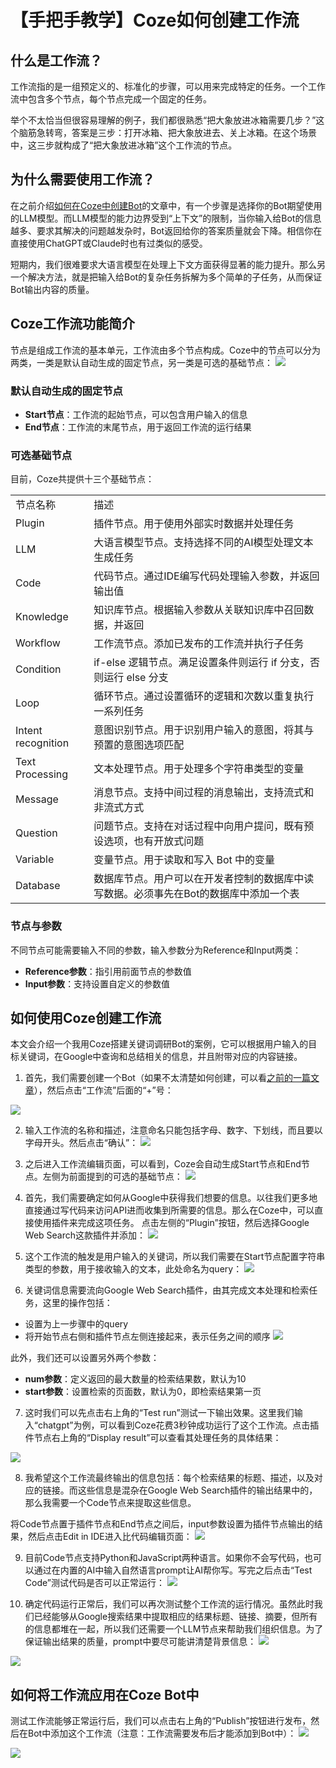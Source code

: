 # 【手把手教学】Coze如何创建工作流


## 什么是工作流？
工作流指的是一组预定义的、标准化的步骤，可以用来完成特定的任务。一个工作流中包含多个节点，每个节点完成一个固定的任务。

举个不太恰当但很容易理解的例子，我们都很熟悉“把大象放进冰箱需要几步？”这个脑筋急转弯，答案是三步：打开冰箱、把大象放进去、关上冰箱。在这个场景中，这三步就构成了“把大象放进冰箱”这个工作流的节点。

## 为什么需要使用工作流？
在之前介绍[如何在Coze中创建Bot](https://chloevolution.com/zh-cn/posts/how-to-create-bot-on-coze/)的文章中，有一个步骤是选择你的Bot期望使用的LLM模型。而LLM模型的能力边界受到“上下文”的限制，当你输入给Bot的信息越多、要求其解决的问题越发杂时，Bot返回给你的答案质量就会下降。相信你在直接使用ChatGPT或Claude时也有过类似的感受。

短期内，我们很难要求大语言模型在处理上下文方面获得显著的能力提升。那么另一个解决方法，就是把输入给Bot的复杂任务拆解为多个简单的子任务，从而保证Bot输出内容的质量。

## Coze工作流功能简介
节点是组成工作流的基本单元，工作流由多个节点构成。Coze中的节点可以分为两类，一类是默认自动生成的固定节点，另一类是可选的基础节点：
![](coze-workflow-node.png)

### 默认自动生成的固定节点
- **Start节点**：工作流的起始节点，可以包含用户输入的信息
- **End节点**：工作流的末尾节点，用于返回工作流的运行结果

### 可选基础节点
目前，Coze共提供十三个基础节点：
<table>
    <tr>
        <td>节点名称</td>
        <td>描述</td>
   </tr>
    <tr>
        <td>Plugin</td>
        <td>插件节点。用于使用外部实时数据并处理任务</td>
   </tr>
    <tr>
        <td>LLM</td>
        <td>大语言模型节点。支持选择不同的AI模型处理文本生成任务</td>
   </tr>
    <tr>
        <td>Code</td>
        <td>代码节点。通过IDE编写代码处理输入参数，并返回输出值</td>
   </tr>
    <tr>
        <td>Knowledge</td>
        <td>知识库节点。根据输入参数从关联知识库中召回数据，并返回</td>
   </tr>
    <tr>
        <td>Workflow</td>
        <td>工作流节点。添加已发布的工作流并执行子任务</td>
   </tr>
    <tr>
        <td>Condition</td>
        <td>if-else 逻辑节点。满足设置条件则运行 if 分支，否则运行 else 分支</td>
   </tr>
    <tr>
        <td>Loop</td>
        <td>循环节点。通过设置循环的逻辑和次数以重复执行一系列任务</td>
   </tr>
    <tr>
        <td>Intent recognition</td>
        <td>意图识别节点。用于识别用户输入的意图，将其与预置的意图选项匹配</td>
   </tr>
    <tr>
        <td>Text Processing</td>
        <td>文本处理节点。用于处理多个字符串类型的变量</td>
   </tr>
    <tr>
        <td>Message</td>
        <td>消息节点。支持中间过程的消息输出，支持流式和非流式方式</td>
   </tr>
    <tr>
        <td>Question</td>
        <td>问题节点。支持在对话过程中向用户提问，既有预设选项，也有开放式问题</td>
   </tr>
    <tr>
        <td>Variable</td>
        <td>变量节点。用于读取和写入 Bot 中的变量</td>
   </tr>
    <tr>
        <td>Database</td>
        <td>数据库节点。用户可以在开发者控制的数据库中读写数据。必须事先在Bot的数据库中添加一个表</td>
   </tr>
</table>

### 节点与参数
不同节点可能需要输入不同的参数，输入参数分为Reference和Input两类：

- **Reference参数**：指引用前面节点的参数值
- **Input参数**：支持设置自定义的参数值

## 如何使用Coze创建工作流
本文会介绍一个我用Coze搭建关键词调研Bot的案例，它可以根据用户输入的目标关键词，在Google中查询和总结相关的信息，并且附带对应的内容链接。

1. 首先，我们需要创建一个Bot（如果不太清楚如何创建，可以看[之前的一篇文章](https://chloevolution.com/zh-cn/posts/how-to-create-bot-on-coze/)），然后点击“工作流”后面的“+”号：

![](add-new-workflow.png)

2. 输入工作流的名称和描述，注意命名只能包括字母、数字、下划线，而且要以字母开头。然后点击“确认”：
![](create-coze-workflow.png)

3. 之后进入工作流编辑页面，可以看到，Coze会自动生成Start节点和End节点。左侧为前面提到的可选的基础节点：
![](coze-workflow-node.png)

4. 首先，我们需要确定如何从Google中获得我们想要的信息。以往我们更多地直接通过写代码来访问API进而收集到所需要的信息。那么在Coze中，可以直接使用插件来完成这项任务。
点击左侧的“Plugin”按钮，然后选择Google Web Search这款插件并添加：
![](google-web-search-plugin.png)

5. 这个工作流的触发是用户输入的关键词，所以我们需要在Start节点配置字符串类型的参数，用于接收输入的文本，此处命名为query：
![](start-node-settings.png)

6. 关键词信息需要流向Google Web Search插件，由其完成文本处理和检索任务，这里的操作包括：
- 设置为上一步骤中的query
- 将开始节点右侧和插件节点左侧连接起来，表示任务之间的顺序
![](google-web-search-plugin-settings.png)

此外，我们还可以设置另外两个参数：
- **num参数**：定义返回的最大数量的检索结果数，默认为10
- **start参数**：设置检索的页面数，默认为0，即检索结果第一页

7. 这时我们可以先点击右上角的“Test run”测试一下输出效果。这里我们输入“chatgpt”为例，可以看到Coze花费3秒钟成功运行了这个工作流。点击插件节点右上角的“Display result”可以查看其处理任务的具体结果：

![](run-test-result-example.png)

8. 我希望这个工作流最终输出的信息包括：每个检索结果的标题、描述，以及对应的链接。而这些信息是混杂在Google Web Search插件的输出结果中的，那么我需要一个Code节点来提取这些信息。

将Code节点置于插件节点和End节点之间后，input参数设置为插件节点输出的结果，然后点击Edit in IDE进入比代码编辑页面：
![](code-node-settings.png)

9. 目前Code节点支持Python和JavaScript两种语言。如果你不会写代码，也可以通过在内置的AI中输入自然语言prompt让AI帮你写。写完之后点击“Test Code”测试代码是否可以正常运行：
![](test-code.png)

10. 确定代码运行正常后，我们可以再次测试整个工作流的运行情况。虽然此时我们已经能够从Google搜索结果中提取相应的结果标题、链接、摘要，但所有的信息都堆在一起，所以我们还需要一个LLM节点来帮助我们组织信息。为了保证输出结果的质量，prompt中要尽可能讲清楚背景信息：
![](code-node-result.png)

![](llm-node-settings.png)


## 如何将工作流应用在Coze Bot中
测试工作流能够正常运行后，我们可以点击右上角的“Publish”按钮进行发布，然后在Bot中添加这个工作流（注意：工作流需要发布后才能添加到Bot中）：
![](add-workflow.png)

![](result-after-adding-workflow.png)
